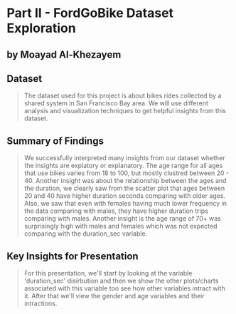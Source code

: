 # Part II - FordGoBike Dataset Exploration
## by Moayad Al-Khezayem

## Dataset

> The dataset used for this project is about bikes rides collected by a shared system in San Francisco Bay area. We will use different analysis and visualization techniques to get helpful insights from this dataset.


## Summary of Findings

> We successfully interpreted many insights from our dataset whether the insights are explatory or explanatory. The age range for all ages that use bikes varies from 18 to 100, but mostly clustred between 20 - 40. Another insight was about the relationship between the ages and the duration, we clearly saw from the scatter plot that ages between 20 and 40 have higher duration seconds comparing with older ages.
Also, we saw that even with females having much lower frequency in the data comparing with males, they have higher duration trips comparing with males.
Another insight is the age range of 70+ was surprisingly high with males and females which was not expected comparing with the duration_sec variable.


## Key Insights for Presentation

> For this presentation, we'll start by looking at the variable 'duration_sec' disirbution and then we show the other plots/charts associated with this variable too see how other variables intract with it. After that we'll view the gender and age variables and their intractions.